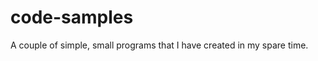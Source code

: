 code-samples
============

A couple of simple, small programs that I have created in my spare time.

